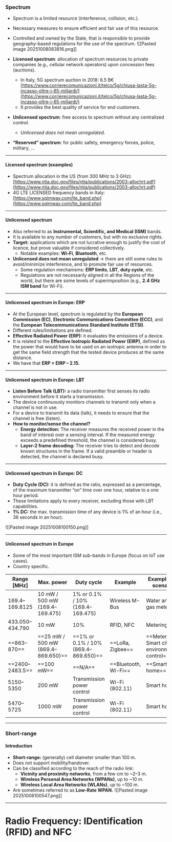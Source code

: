 ### Spectrum

- Spectrum is a limited resource (interference, collision, etc.).
- Necessary measures to ensure efficient and fair use of this resource.
- Controlled and owned by the State, that is responsible to provide geography-based regulations for the use of the spectrum.
![[Pasted image 20251008083816.png]]

- **Licensed spectrum**: allocation of spectrum resources to private companies (e.g., cellular network operators) upon concession fees (auctions).
	- In Italy, 5G spectrum auction in 2018: 6.5 B€  [https://www.corrierecomunicazioni.it/telco/5g/chiusa-lasta-5g-incasso-oltre-i-65-miliardi/](https://www.corrierecomunicazioni.it/telco/5g/chiusa-lasta-5g-incasso-oltre-i-65-miliardi/)
	- It provides the best quality of service for end customers.
    
- **Unlicensed spectrum**: free access to spectrum without any centralized control.
	- _Unlicensed does not mean unregulated._
    
- **“Reserved” spectrum**: for public safety, emergency forces, police, military, …

---
#### Licensed spectrum (examples)

- Spectrum allocation in the US (from 300 MHz to 3 GHz):  [https://www.ntia.doc.gov/files/ntia/publications/2003-allochrt.pdf](https://www.ntia.doc.gov/files/ntia/publications/2003-allochrt.pdf)
- 4G LTE LICENSED frequency bands in Italy:  [https://www.sqimway.com/lte_band.php](https://www.sqimway.com/lte_band.php)

---

#### Unlicensed spectrum
- Also referred to as **Instrumental, Scientific, and Medical (ISM)** bands.
- It is available to any number of customers, but with no exclusive rights.
- **Target:** applications which are not lucrative enough to justify the cost of licence, but prove valuable if considered collectively.
	- Notable examples: **Wi-Fi**, **Bluetooth**, etc.
- **Unlicensed does not mean unregulated** → there are still some rules to avoid/minimize interference, and to promote fair use of resources.
	- Some regulation mechanisms: **ERP limits**, **LBT**, **duty cycle**, etc.
	- Regulations are not necessarily aligned in all the Regions of the world, but there are some levels of superimposition (e.g., **2.4 GHz ISM band** for Wi-Fi).

---

#### Unlicensed spectrum in Europe: ERP

- At the European level, spectrum is regulated by the **European Commission (EC)**, **Electronic Communications Committee (ECC)**, and the **European Telecommunications Standard Institute (ETSI)**.
- Different rules/limitations are defined.
- **Effective Radiated Power (ERP):** it evaluates the emissions of a device.
- It is related to the **Effective Isotropic Radiated Power (EIRP)**, defined as the power that would have to be used on an isotropic antenna in order to get the same field strength that the tested device produces at the same distance.
- We have that **ERP = EIRP – 2.15.**

---

#### Unlicensed spectrum in Europe: LBT

- **Listen Before Talk (LBT):** a radio transmitter first senses its radio environment before it starts a transmission.
- The device continuously monitors channels to transmit only when a channel is not in use.
- For a device to transmit its data (talk), it needs to ensure that the channel is free (listen).
- **How to monitor/sense the channel?**
    - **Energy detection:** The receiver measures the received power in the band of interest over a sensing interval. If the measured energy exceeds a predefined threshold, the channel is considered busy.    
    - **Layer-2 frame decoding:** The receiver tries to detect and decode known structures in the frame. If a valid preamble or header is detected, the channel is declared busy.

---

#### Unlicensed spectrum in Europe: DC

- **Duty Cycle (DC):** it is defined as the ratio, expressed as a percentage, of the maximum transmitter “on” time over one hour, relative to a one hour period.
- These limitations apply to every receiver, excluding those with LBT capabilities.
- **1% DC:** the max. transmission time of any device is 1% of an hour (i.e., 36 seconds in an hour).

![[Pasted image 20251008100150.png]]

---

#### Unlicensed spectrum in Europe
- Some of the most important ISM sub-bands in Europe (focus on IoT use cases).
- Country specific.

| Range [MHz]     | Max. power                     | Duty cycle                       | Example          | Example IoT scenario                        |
| --------------- | ------------------------------ | -------------------------------- | ---------------- | ------------------------------------------- |
| 169.4–169.8125  | 10 mW / 500 mW (169.4–169.475) | 1% or 0.1% / 10% (169.4–169.475) | Wireless M-Bus   | Water and gas metering                      |
| 433.050–434.790 | 10 mW                          | 10%                              | RFID, NFC        | Metering                                    |
| ==863–870==         | ==25 mW / 500 mW (869.4–869.650)== | ==1% or 0.1% / 10% (869.4–869.650)== | ==LoRa, Zigbee==     | ==Metering, Smart city, environmental control== |
| ==2400–2483.5==     | ==100 mW==                         | ==N/A==                              | ==Bluetooth, Wi-Fi== | ==Smart home==                                  |
| 5150–5350       | 200 mW                         | Transmission power control       | Wi-Fi (802.11)   | Smart home                                  |
| 5470–5725       | 1000 mW                        | Transmission power control       | Wi-Fi (802.11)   | Smart home                                  |

---

### Short-range

#### Introduction
- **Short-range:** (generally) cell diameter smaller than 100 m.
- Does not support mobility/handover.
- Can be classified according to the reach of the radio link:
    - **Vicinity and proximity networks**, from a few cm to ~2–3 m.
    - **Wireless Personal Area Networks (WPANs)**, up to ~10 m.
    - **Wireless Local Area Networks (WLANs)**, up to ~100 m.
- Are sometimes referred to as **Low-Rate WPAN.**
![[Pasted image 20251008100547.png]]

---
# Radio Frequency: IDentification (RFID) and NFC

